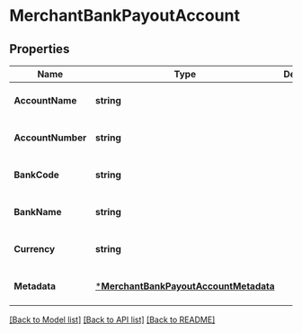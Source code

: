 # MerchantBankPayoutAccount

## Properties
Name | Type | Description | Notes
------------ | ------------- | ------------- | -------------
**AccountName** | **string** |  | [optional] [default to null]
**AccountNumber** | **string** |  | [optional] [default to null]
**BankCode** | **string** |  | [optional] [default to null]
**BankName** | **string** |  | [optional] [default to null]
**Currency** | **string** |  | [optional] [default to null]
**Metadata** | [***MerchantBankPayoutAccountMetadata**](merchant.BankPayoutAccountMetadata.md) |  | [optional] [default to null]

[[Back to Model list]](../README.md#documentation-for-models) [[Back to API list]](../README.md#documentation-for-api-endpoints) [[Back to README]](../README.md)

